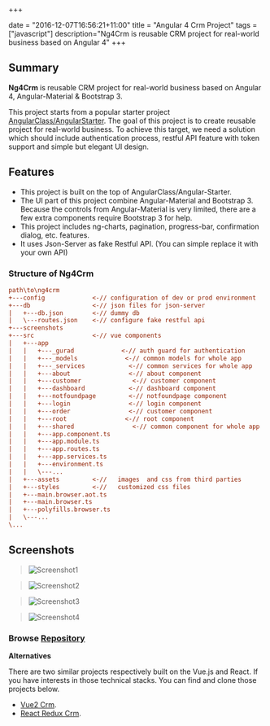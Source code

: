 +++

date = "2016-12-07T16:56:21+11:00"
title = "Angular 4 Crm Project"
tags = ["javascript"]
description="Ng4Crm is reusable CRM project for real-world business based on Angular 4"
+++

## Summary

**Ng4Crm** is reusable CRM project for real-world business based on Angular 4, Angular-Material & Bootstrap 3.

 This project starts from a popular starter project [AngularClass/AngularStarter](https://github.com/AngularClass/angular-starter). The goal of this project is to create reusable project for real-world business. To achieve this target, we need a solution which should include authentication process, restful API feature with token support and simple but elegant UI design. 




## __Features__

* This project is built on the top of AngularClass/Angular-Starter. 
* The UI part of this project combine Angular-Material and Bootstrap 3. Because the controls from Angular-Material is very limited, there are a few extra components require Bootstrap 3 for help. 
* This project includes ng-charts, pagination, progress-bar, confirmation dialog, etc. features.
* It uses Json-Server as fake Restful API. (You can simple replace it with your own API)

### Structure of Ng4Crm

``` ini
path\to\ng4crm
+---config             <-// configuration of dev or prod environment
+---db                 <-// json files for json-server
|   +---db.json        <-// dummy db
|   \---routes.json    <-// configure fake restful api
+---screenshots
+---src                <-// vue components 
|   +---app
|   |   +---_gurad             <-// auth guard for authentication
|   |   +---_models             <-// common models for whole app
|   |   +---_services            <-// common services for whole app
|   |   +---about                <-// about component   
|   |   +---customer              <-// customer component
|   |   +---dashboard            <-// dashboard component  
|   |   +---notfoundpage         <-// notfoundpage component  
|   |   +---login                <-// login component  
|   |   +---order                <-// customer component 
|   |   +---root                <-// root component 
|   |   +---shared                <-// common component for whole app
|   |   +---app.component.ts
|   |   +---app.module.ts
|   |   +---app.routes.ts
|   |   +---app.services.ts
|   |   +---environment.ts
|   |   \---...
|   +---assets         <-//   images  and css from third parties
|   +---styles         <-//   customized css files
|   +---main.browser.aot.ts     
|   +---main.browser.ts  
|   +---polyfills.browser.ts  
|   \---...
\...

```


## Screenshots

> ![Screenshot1](/img/ng4crm-screenshot-1.jpg)

> ![Screenshot2](/img/ng4crm-screenshot-2.jpg)

> ![Screenshot3](/img/ng4crm-screenshot-3.jpg)

> ![Screenshot4](/img/ng4crm-screenshot-4.jpg)



### Browse [Repository](https://github.com/harryho/ng4crm.git)


__Alternatives__

There are two similar projects respectively built on the Vue.js and React. If you have interests in those technical stacks. You can find and clone those projects below.

* [Vue2 Crm](/projects/vue2-crm).
* [React Redux Crm](/projects/react-crm).
